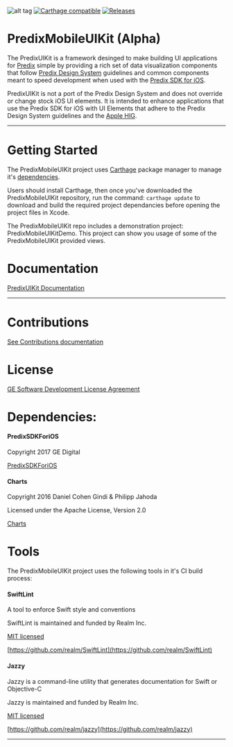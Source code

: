 ![alt tag](./Assets/PredixMobileUIKitTitle.png)
[![Carthage compatible](https://img.shields.io/badge/Carthage-compatible-4BC51D.svg?style=flat)](https://github.com/Carthage/Carthage)
[![Releases](https://img.shields.io/badge/Release-0.3-blue.svg)](https://github.com/PredixDev/PredixMobileUIKit/releases)

PredixMobileUIKit (Alpha)
====

The PredixUIKit is a framework desinged to make building UI applications for [Predix](https://predix.io) simple by providing a rich set of data visualization components that follow [Predix Design System](https://www.predix-ui.com/#/develop/mobile) guidelines and common components meant to speed development when used with the [Predix SDK for iOS](https://github.com/predixdev/predixsdkforios). 

PredixUIKit is not a port of the Predix Design System and does not override or change stock iOS UI elements.  It is intended to enhance applications that use the Predix SDK for iOS with UI Elements that adhere to the Predix Design System guidelines and the [Apple HIG](https://developer.apple.com/ios/human-interface-guidelines/overview/themes/).

---
Getting Started
====
The PredixMobileUIKit project uses [Carthage](https://github.com/Carthage/Carthage) package manager to manage it's [dependencies](#dependencies).

Users should install Carthage, then once you've downloaded the PredixMobileUIKit repository, run the command: `carthage update` to download and build the required project dependancies before opening the project files in Xcode.

The PredixMobileUIKit repo includes a demonstration project: PredixMobileUIKitDemo. This project can show you usage of some of the PredixMobileUIKit provided views. 

Documentation
====

[PredixUIKit Documentation](https://github.com/PredixDev/PredixMobileUIKit/wiki)

---

Contributions
====
[See Contributions documentation](Contributions.md)

License
====
[GE Software Development License Agreement](LICENSE.md)

<a name="dependencies"></a>
Dependencies:
====
#### PredixSDKForiOS
Copyright 2017 GE Digital

[PredixSDKForiOS](https://github.com/PredixDev/PredixSDKForiOS)

#### Charts
Copyright 2016 Daniel Cohen Gindi & Philipp Jahoda

Licensed under the Apache License, Version 2.0

[Charts](https://github.com/danielgindi/Charts)

Tools
====
The PredixMobileUIKit project uses the following tools in it's CI build process:

#### SwiftLint
A tool to enforce Swift style and conventions

SwiftLint is maintained and funded by Realm Inc.

[MIT licensed](https://github.com/realm/SwiftLint/blob/master/LICENSE)

[https://github.com/realm/SwiftLint](https://github.com/realm/SwiftLint)

#### Jazzy
Jazzy is a command-line utility that generates documentation for Swift or Objective-C

Jazzy is maintained and funded by Realm Inc.

[MIT licensed](https://github.com/realm/jazzy/blob/master/LICENSE)

[https://github.com/realm/jazzy](https://github.com/realm/jazzy)

---

